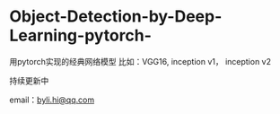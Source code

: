 # Object-Detection-by-Deep-Learning-pytorch-
用pytorch实现的经典网络模型
比如：VGG16, inception v1， inception v2

持续更新中

email：byli.hi@qq.com

